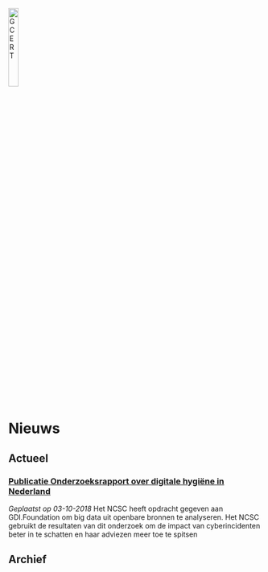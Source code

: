 <a href="/"><img src="https://gcert.nl/over/GCERT_logo_klein.png" width="20%" height="20%" alt="GCERT" border="0" /></a>

# Nieuws

## Actueel

### [Publicatie Onderzoeksrapport over digitale hygiëne in Nederland](https://gcert.nl/nieuws/03-10-2018_Onderzoeksrapport_over_digitale_hygi%C3%ABne_in_Nederland)
*Geplaatst op 03-10-2018*
Het NCSC heeft opdracht gegeven aan GDI.Foundation om big data uit openbare bronnen te analyseren. Het NCSC gebruikt de resultaten van dit onderzoek om de impact van cyberincidenten beter in te schatten en haar adviezen meer toe te spitsen

## Archief
